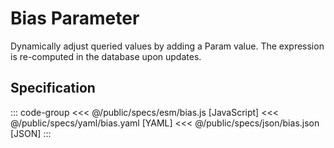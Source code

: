 <script setup>
  import { reset } from '@uwdata/vgplot';
  reset();
</script>

# Bias Parameter

Dynamically adjust queried values by adding a Param value.
The expression is re-computed in the database upon updates.

<Example spec="/specs/yaml/bias.yaml" />

## Specification

::: code-group
<<< @/public/specs/esm/bias.js [JavaScript]
<<< @/public/specs/yaml/bias.yaml [YAML]
<<< @/public/specs/json/bias.json [JSON]
:::
